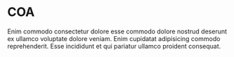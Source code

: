 # COA

Enim commodo consectetur dolore esse commodo dolore nostrud deserunt ex ullamco voluptate dolore veniam. Enim cupidatat adipisicing commodo reprehenderit. Esse incididunt et qui pariatur ullamco proident consequat.
